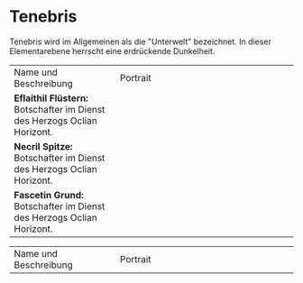 # Tenebris

Tenebris wird im Allgemeinen als die "Unterwelt" bezeichnet. In dieser Elementarebene herrscht eine erdrückende Dunkelheit.
<tabs>
<tab title="Markath">
<tabs>
<tab title="Llurthargothr">
<table>
<tr><td>Name und Beschreibung</td><td width="300">Portrait</td></tr>
<!--<tr><td><b>Herzog Oclian Horizont:</b> Herrscher des Herzogtums.</td><td width="300"><img src="horizont.png" alt="" /></td></tr>-->
<tr><td><b>Eflaithil Flüstern:</b> Botschafter im Dienst des Herzogs Oclian Horizont.</td><td width="300"><img src="fluestern.png" alt="" /></td></tr>
<tr><td><b>Necril Spitze:</b> Botschafter im Dienst des Herzogs Oclian Horizont.</td><td width="300"><img src="spitze.png" alt="" /></td></tr>
<tr><td><b>Fascetin Grund:</b> Botschafter im Dienst des Herzogs Oclian Horizont.</td><td width="300"><img src="grund.png" alt="" /></td></tr>
<!--<tr><td><b>Loplit Ewig:</b> Unklar, weitere Informationen fehlen.</td><td width="300"></td></tr>-->
<!--<tr><td><b>Selen Astat Abyssion:</b> Adliger, bekannt für seinen Widerstand gegen den Herzog.</td><td width="300"><img src="selen.png" alt="" /></td></tr>-->
<!--<tr><td><b>Corine Wirkung:</b> Verstorben.</td><td width="300"><img src="wirkung.png" alt="" /></td></tr>-->
<!--<tr><td><b>Erelieva Reisen:</b> Ehemals Reisende, tot.</td><td width="300"><img src="reisen.png" alt="" /></td></tr>-->
<!--<tr><td><b>Pyrohil:</b></td><td width="300"></td></tr>-->
<!--<tr><td><b>Zethil:</b></td><td width="300"></td></tr>-->
<!--<tr><td><b>Deskelit:</b></td><td width="300"></td></tr>-->
<!--<tr><td><b>Clediantium:</b></td><td width="300"></td></tr>-->
</table>
</tab>
<tab title="Undraridor">
<table>
<tr><td>Name und Beschreibung</td><td width="300">Portrait</td></tr>
</table>
</tab>
</tabs>
</tab>
</tabs>